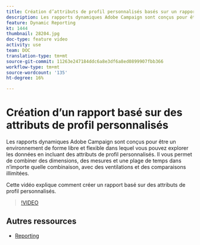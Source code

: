 ```yaml
---
title: Création d’attributs de profil personnalisés basés sur un rapport
description: Les rapports dynamiques Adobe Campaign sont conçus pour être un environnement de forme libre et flexible dans lequel vous pouvez explorer les données en incluant des attributs de profil personnalisés. Il vous permet de combiner des dimensions, des mesures et une plage de temps dans n’importe quelle combinaison, avec des ventilations et des comparaisons illimitées. Cette vidéo explique comment créer un rapport basé sur des attributs de profil personnalisés.
feature: Dynamic Reporting
kt: 1444
thumbnail: 28204.jpg
doc-type: feature video
activity: use
team: DOC
translation-type: tm+mt
source-git-commit: 11263e247184ddc6a8e3df6a8ed0899907fbb366
workflow-type: tm+mt
source-wordcount: '135'
ht-degree: 16%

---
```



# Création d’un rapport basé sur des attributs de profil personnalisés

Les rapports  dynamiques Adobe Campaign sont conçus pour être un environnement de forme libre et flexible dans lequel vous pouvez explorer les données en incluant des attributs de profil personnalisés. Il vous permet de combiner des dimensions, des mesures et une plage de temps dans n’importe quelle combinaison, avec des ventilations et des comparaisons illimitées.

Cette vidéo explique comment créer un rapport basé sur des attributs de profil personnalisés.

>[!VIDEO](https://video.tv.adobe.com/v/28204?quality=12)

## Autres ressources

* [Reporting](https://docs.adobe.com/content/help/fr-FR/campaign-standard/using/reporting/about-reporting/about-dynamic-reports.html)
